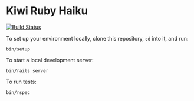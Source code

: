 # Kiwi Ruby Haiku

[![Build Status](https://travis-ci.com/trineo/kiwi-ruby-haiku.svg?branch=master)](https://travis-ci.com/trineo/kiwi-ruby-haiku)

To set up your environment locally, clone this repository, `cd` into it, and run:

    bin/setup

To start a local development server:

    bin/rails server

To run tests:

    bin/rspec

